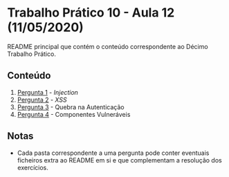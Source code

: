 # Trabalho Prático 10 - Aula 12 (11/05/2020)

README principal que contém o conteúdo correspondente ao Décimo Trabalho Prático.

<p>

## Conteúdo

1. [Pergunta 1](P1%20-%20Injection) - *Injection*
2. [Pergunta 2](P2%20-%20XSS) - *XSS*
3. [Pergunta 3](P3%20-%20Quebra%20na%20Autentica%C3%A7%C3%A3o) - Quebra na Autenticação
4. [Pergunta 4](P4%20-%20Componentes%20Vulner%C3%A1veis) - Componentes Vulneráveis

<p>

## Notas

- Cada pasta correspondente a uma pergunta pode conter eventuais ficheiros extra ao README em si e que complementam a resolução dos exercícios.
